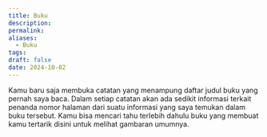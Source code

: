 ```yaml
---
title: Buku
description: 
permalink: 
aliases:
  - Buku
tags: 
draft: false
date: 2024-10-02
---
```

Kamu baru saja membuka catatan yang menampung daftar judul buku yang pernah saya baca. Dalam setiap catatan akan ada sedikit informasi terkait penanda nomor halaman dari suatu informasi yang saya temukan dalam buku tersebut. Kamu bisa mencari tahu terlebih dahulu buku yang membuat kamu tertarik disini untuk melihat gambaran umumnya. 